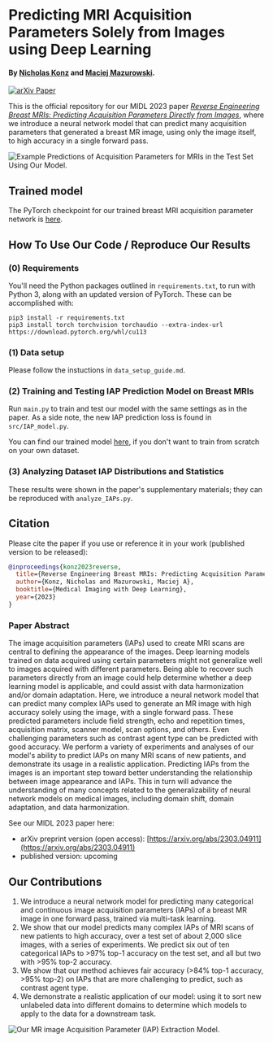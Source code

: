 # Predicting MRI Acquisition Parameters Solely from Images using Deep Learning 

#### By [Nicholas Konz](https://nickk124.github.io/) and [Maciej Mazurowski](https://sites.duke.edu/mazurowski/).

[![arXiv Paper](https://img.shields.io/badge/arXiv-2303.04911-orange.svg?style=flat)](https://arxiv.org/abs/2303.04911)

This is the official repository for our MIDL 2023 paper [*Reverse Engineering Breast MRIs: Predicting Acquisition Parameters Directly from Images*](https://arxiv.org/abs/2303.04911), where we introduce a neural network model that can predict many acquisition parameters that generated a breast MR image, using only the image itself, to high accuracy in a single forward pass.

![Example Predictions of Acquisition Parameters for MRIs in the Test Set Using Our Model.](figures/predictions.png)

## Trained model
The PyTorch checkpoint for our trained breast MRI acquisition parameter network is [here](https://drive.google.com/file/d/1VNpXst4jDASJE0thntL__3Pns_16Ai-H/view).

## How To Use Our Code / Reproduce Our Results

### (0) Requirements

You'll need the Python packages outlined in `requirements.txt`, to run with Python 3, along with an updated version of PyTorch. These can be accomplished with:

```
pip3 install -r requirements.txt
pip3 install torch torchvision torchaudio --extra-index-url https://download.pytorch.org/whl/cu113
```

### (1) Data setup
Please follow the instuctions in `data_setup_guide.md`.

### (2) Training and Testing IAP Prediction Model on Breast MRIs
Run `main.py` to train and test our model with the same settings as in the paper. As a side note, the new IAP prediction loss is found in `src/IAP_model.py`.

You can find our trained model [here](https://drive.google.com/file/d/1VNpXst4jDASJE0thntL__3Pns_16Ai-H/view), if you don't want to train from scratch on your own dataset.

### (3) Analyzing Dataset IAP Distributions and Statistics
These results were shown in the paper's supplementary materials; they can be reproduced with `analyze_IAPs.py`.

## Citation

Please cite the paper if you use or reference it in your work (published version to be released):
```bib
@inproceedings{konz2023reverse,
  title={Reverse Engineering Breast MRIs: Predicting Acquisition Parameters Directly from Images},
  author={Konz, Nicholas and Mazurowski, Maciej A},
  booktitle={Medical Imaging with Deep Learning},
  year={2023}
}
```

### Paper Abstract

The image acquisition parameters (IAPs) used to create MRI scans are central to defining the appearance of the images. Deep learning models trained on data acquired using certain parameters might not generalize well to images acquired with different parameters. Being able to recover such parameters directly from an image could help determine whether a deep learning model is applicable, and could assist with data harmonization and/or domain adaptation. Here, we introduce a neural network model that can predict many complex IAPs used to generate an MR image with high accuracy solely using the image, with a single forward pass. These predicted parameters include field strength, echo and repetition times, acquisition matrix, scanner model, scan options, and others. Even challenging parameters such as contrast agent type can be predicted with good accuracy. We perform a variety of experiments and analyses of our model's ability to predict IAPs on many MRI scans of new patients, and demonstrate its usage in a realistic application. Predicting IAPs from the images is an important step toward better understanding the relationship between image appearance and IAPs. This in turn will advance the understanding of many concepts related to the generalizability of neural network models on medical images, including domain shift, domain adaptation, and data harmonization.

See our MIDL 2023 paper here:

- arXiv preprint version (open access): [https://arxiv.org/abs/2303.04911](https://arxiv.org/abs/2303.04911)
- published version: upcoming

## Our Contributions

1. We introduce a neural network model for predicting many categorical and continuous image acquisition parameters (IAPs) of a breast MR image in one forward pass, trained via multi-task learning.
2. We show that our model predicts many complex IAPs of MRI scans of new patients to high accuracy, over a test set of about 2,000 slice images, with a series of experiments. We predict six out of ten categorical IAPs to >97% top-1 accuracy on the test set, and all but two with >95% top-2 accuracy.
3. We show that our method achieves fair accuracy (>84% top-1 accuracy, >95% top-2) on IAPs that are more challenging to predict, such as contrast agent type.
4. We demonstrate a realistic application of our model: using it to sort new unlabeled data into different domains to determine which models to apply to the data for a downstream task.

![Our MR image Acquisition Parameter (IAP) Extraction Model.](figures/model.png)
